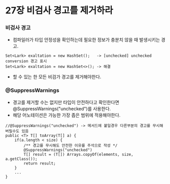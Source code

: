 # 27장 비검사 경고를 제거하라
### 비검사 경고
* 컴파일러가 타입 안정성을 확인하는데 필요한 정보가 충분치 않을 때 발생시키는 경고.
```
Set<Lark> exaltation = new HashSet();   -> [unchecked] unchecked conversion 경고 표시
Set<Lark> exaltation = new HashSet<>(); -> 해결
```
* 할 수 있는 한 모든 비검가 경고를 제거해야한다.

### @SuppressWarnings
* 경고를 제거할 수는 없지만 타입이 안전하다고 확인한다면 @SuppressWarnings("unchecked")를 사용한다.
* 해당 어노테이션은 가능한 가장 좁은 범위에 적용해야한다.
```
//@SuppressWarnings("unchecked") -> 메서드에 붙일경우 다른부분의 경고를 무시해버릴수도 있음
public <T> T[] toArray(T[] a) {
    if(a.length < size) {
        /** 경고를 무시해도 안전한 이유를 주석으로 작성 */
        @SuppressWarnings("unchecked") 
        T[] result = (T[]) Arrays.copyOf(elements, size, a.getClass());
        return result;  
    }
    ...
}
```